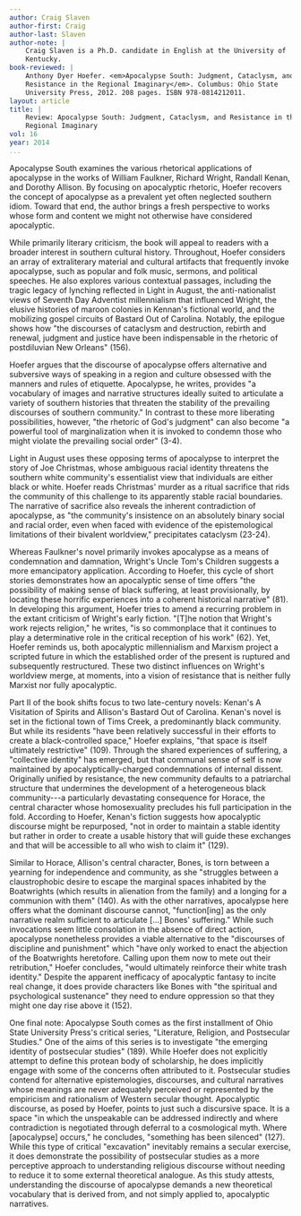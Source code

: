 ```yaml
---
author: Craig Slaven
author-first: Craig
author-last: Slaven
author-note: |
    Craig Slaven is a Ph.D. candidate in English at the University of
    Kentucky.
book-reviewed: |
    Anthony Dyer Hoefer. <em>Apocalypse South: Judgment, Cataclysm, and
    Resistance in the Regional Imaginary</em>. Columbus: Ohio State
    University Press, 2012. 208 pages. ISBN 978-0814212011.
layout: article
title: |
    Review: Apocalypse South: Judgment, Cataclysm, and Resistance in the
    Regional Imaginary
vol: 16
year: 2014
...
```


Apocalypse South examines the various rhetorical applications of
apocalypse in the works of William Faulkner, Richard Wright, Randall
Kenan, and Dorothy Allison. By focusing on apocalyptic rhetoric, Hoefer
recovers the concept of apocalypse as a prevalent yet often neglected
southern idiom. Toward that end, the author brings a fresh perspective
to works whose form and content we might not otherwise have considered
apocalyptic.

While primarily literary criticism, the book will appeal to readers with
a broader interest in southern cultural history. Throughout, Hoefer
considers an array of extraliterary material and cultural artifacts that
frequently invoke apocalypse, such as popular and folk music, sermons,
and political speeches. He also explores various contextual passages,
including the tragic legacy of lynching reflected in Light in August,
the anti-nationalist views of Seventh Day Adventist millennialism that
influenced Wright, the elusive histories of maroon colonies in Kennan's
fictional world, and the mobilizing gospel circuits of Bastard Out of
Carolina. Notably, the epilogue shows how "the discourses of cataclysm
and destruction, rebirth and renewal, judgment and justice have been
indispensable in the rhetoric of postdiluvian New Orleans" (156).

Hoefer argues that the discourse of apocalypse offers alternative and
subversive ways of speaking in a region and culture obsessed with the
manners and rules of etiquette. Apocalypse, he writes, provides "a
vocabulary of images and narrative structures ideally suited to
articulate a variety of southern histories that threaten the stability
of the prevailing discourses of southern community." In contrast to
these more liberating possibilities, however, "the rhetoric of God's
judgment" can also become "a powerful tool of marginalization when it is
invoked to condemn those who might violate the prevailing social order"
(3-4).

Light in August uses these opposing terms of apocalypse to interpret the
story of Joe Christmas, whose ambiguous racial identity threatens the
southern white community's essentialist view that individuals are either
black or white. Hoefer reads Christmas' murder as a ritual sacrifice
that rids the community of this challenge to its apparently stable
racial boundaries. The narrative of sacrifice also reveals the inherent
contradiction of apocalypse, as "the community's insistence on an
absolutely binary social and racial order, even when faced with evidence
of the epistemological limitations of their bivalent worldview,"
precipitates cataclysm (23-24).

Whereas Faulkner's novel primarily invokes apocalypse as a means of
condemnation and damnation, Wright's Uncle Tom's Children suggests a
more emancipatory application. According to Hoefer, this cycle of short
stories demonstrates how an apocalyptic sense of time offers "the
possibility of making sense of black suffering, at least provisionally,
by locating these horrific experiences into a coherent historical
narrative" (81). In developing this argument, Hoefer tries to amend a
recurring problem in the extant criticism of Wright's early fiction.
"[T]he notion that Wright's work rejects religion," he writes, "is so
commonplace that it continues to play a determinative role in the
critical reception of his work" (62). Yet, Hoefer reminds us, both
apocalyptic millennialism and Marxism project a scripted future in which
the established order of the present is ruptured and subsequently
restructured. These two distinct influences on Wright's worldview merge,
at moments, into a vision of resistance that is neither fully Marxist
nor fully apocalyptic.

Part II of the book shifts focus to two late-century novels: Kenan's A
Visitation of Spirits and Allison's Bastard Out of Carolina. Kenan's
novel is set in the fictional town of Tims Creek, a predominantly black
community. But while its residents "have been relatively successful in
their efforts to create a black-controlled space," Hoefer explains,
"that space is itself ultimately restrictive" (109). Through the shared
experiences of suffering, a "collective identity" has emerged, but that
communal sense of self is now maintained by apocalyptically-charged
condemnations of internal dissent. Originally unified by resistance, the
new community defaults to a patriarchal structure that undermines the
development of a heterogeneous black community---a particularly
devastating consequence for Horace, the central character whose
homosexuality precludes his full participation in the fold. According to
Hoefer, Kenan's fiction suggests how apocalyptic discourse might be
repurposed, "not in order to maintain a stable identity but rather in
order to create a usable history that will guide these exchanges and
that will be accessible to all who wish to claim it" (129).

Similar to Horace, Allison's central character, Bones, is torn between a
yearning for independence and community, as she "struggles between a
claustrophobic desire to escape the marginal spaces inhabited by the
Boatwrights (which results in alienation from the family) and a longing
for a communion with them" (140). As with the other narratives,
apocalypse here offers what the dominant discourse cannot,
"function[ing] as the only narrative realm sufficient to articulate
[...] Bones' suffering." While such invocations seem little consolation
in the absence of direct action, apocalypse nonetheless provides a
viable alternative to the "discourses of discipline and punishment"
which "have only worked to enact the abjection of the Boatwrights
heretofore. Calling upon them now to mete out their retribution," Hoefer
concludes, "would ultimately reinforce their white trash identity."
Despite the apparent inefficacy of apocalyptic fantasy to incite real
change, it does provide characters like Bones with "the spiritual and
psychological sustenance" they need to endure oppression so that they
might one day rise above it (152).

One final note: Apocalypse South comes as the first installment of Ohio
State University Press's critical series, "Literature, Religion, and
Postsecular Studies." One of the aims of this series is to investigate
"the emerging identity of postsecular studies" (189). While Hoefer does
not explicitly attempt to define this protean body of scholarship, he
does implicitly engage with some of the concerns often attributed to it.
Postsecular studies contend for alternative epistemologies, discourses,
and cultural narratives whose meanings are never adequately perceived or
represented by the empiricism and rationalism of Western secular
thought. Apocalyptic discourse, as posed by Hoefer, points to just such
a discursive space. It is a space "in which the unspeakable can be
addressed indirectly and where contradiction is negotiated through
deferral to a cosmological myth. Where [apocalypse] occurs," he
concludes, "something has been silenced" (127). While this type of
critical "excavation" inevitably remains a secular exercise, it does
demonstrate the possibility of postsecular studies as a more perceptive
approach to understanding religious discourse without needing to reduce
it to some external theoretical analogue. As this study attests,
understanding the discourse of apocalypse demands a new theoretical
vocabulary that is derived from, and not simply applied to, apocalyptic
narratives.
